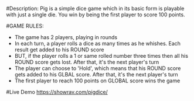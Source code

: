 #Description: 
Pig is a simple dice game which in its basic form is playable with just a single die. You win by being the first player to score 100 points.


#GAME RULES:

- The game has 2 players, playing in rounds
- In each turn, a player rolls a dice as many times as he whishes. Each result get added to his ROUND score
- BUT, if the player rolls a 1 or same rolled number three times then all his ROUND score gets lost. After that, it's the next player's turn
- The player can choose to 'Hold', which means that his ROUND score gets added to his GLBAL score. After that, it's the next player's turn
- The first player to reach 100 points on GLOBAL score wins the game


#Live Demo
<a href="https://showrav.com/pigdice/">https://showrav.com/pigdice/</a>
